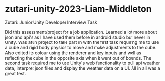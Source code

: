 # zutari-unity-2023-Liam-Middleton
Zutari: Junior Unity Developer Interview Task

Did this assessment/project for a job application. Learned a lot more about json and api's as I have used them before in android studio but never in Unity. Was afun project to take part in with the first task requiring me to use a cube and rigid body physics to move and make adjustments to the cube. Also edited its colour using the renderer and key inputs and well as reflecting the cube in the opposite axis when it went out of bounds. The second task required me to use Unity's web functionality to pull api weather data, interpret json files and display the weather data on a UI. All in all was a great test. 
